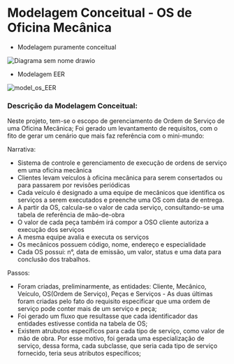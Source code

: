 #  Modelagem Conceitual -  OS de Oficina Mecânica

- Modelagem puramente conceitual 

![Diagrama sem nome drawio](https://user-images.githubusercontent.com/91800929/190407762-79ca83dd-d20c-4903-96f8-a4840ebb9c60.png)

- Modelagem EER

![model_os_EER](https://user-images.githubusercontent.com/91800929/192097059-a688969a-8fcd-4294-8cd1-2fa127cd1795.png)

### Descrição da Modelagem Conceitual:

Neste projeto, tem-se o escopo de gerenciamento de Ordem de Serviço de uma Oficina Mecânica;
Foi gerado um levantamento de requisitos, com o fito de gerar um cenário que mais faz referência com o mini-mundo:

Narrativa:
- Sistema de controle e gerenciamento de execução de ordens de serviço em uma oficina mecânica
- Clientes levam veículos à oficina mecânica para serem consertados ou para passarem por revisões  periódicas
- Cada veículo é designado a uma equipe de mecânicos que identifica os serviços a serem executados e preenche uma OS com data de entrega.
- A partir da OS, calcula-se o valor de cada serviço, consultando-se uma tabela de referência de mão-de-obra
- O valor de cada peça também irá compor a OSO cliente autoriza a execução dos serviços
- A mesma equipe avalia e executa os serviços
- Os mecânicos possuem código, nome, endereço e especialidade
- Cada OS possui: n°, data de emissão, um valor, status e uma data para conclusão dos trabalhos.

Passos:
- Foram criadas, preliminarmente, as entidades: Cliente, Mecânico, Veículo, OS(Ordem de Serviço), Peças e Serviços - As duas últimas foram criadas 
  pelo fato do requisito especificar que uma ordem de serviço pode conter mais de um serviço e peça;
- Foi gerado um fluxo que resultasse que cada identificador das entidades estivesse contida na tabela de OS;
- Existem atrubutos específicos para cada tipo de serviço, como valor de mão de obra. Por esse motivo, foi gerada uma especialização de serviço,
  dessa forma, cada subclasse, que seria cada tipo de serviço fornecido, teria seus atributos específicos;



